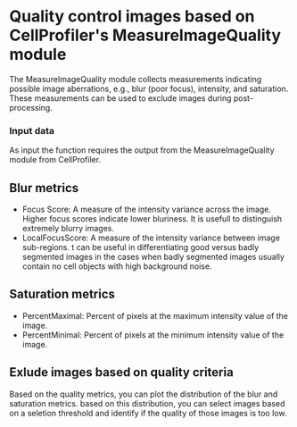 <h1> Quality control images based on CellProfiler's MeasureImageQuality module </h1>

The MeasureImageQuality module collects measurements indicating possible image aberrations, e.g., blur (poor focus), intensity, and saturation. These measurements can be used to exclude images during post-processing. 

<h3> Input data </h3>
As input the function requires the output from the MeasureImageQuality module from CellProfiler. 

<h2> Blur metrics </h2>
<ul>
<li>Focus Score: A measure of the intensity variance across the image. Higher focus scores indicate lower bluriness. It is usefull to distinguish extremely blurry images.
</li>
<li>LocalFocusScore: A measure of the intensity variance between image sub-regions. t can be useful in differentiating good versus badly segmented images in the cases when badly segmented images usually contain no cell objects with high background noise.
</li>
</ul>
  
<h2> Saturation metrics </h2>
<ul>
<li>PercentMaximal: Percent of pixels at the maximum intensity value of the image. </li>
<li>PercentMinimal: Percent of pixels at the minimum intensity value of the image. </li>
</ul>

<h2> Exlude images based on quality criteria </h2>
Based on the quality metrics, you can plot the distribution of the blur and saturation metrics. based on this distribution, you can select images based on a seletion threshold and 
identify if the quality of those images is too low.
